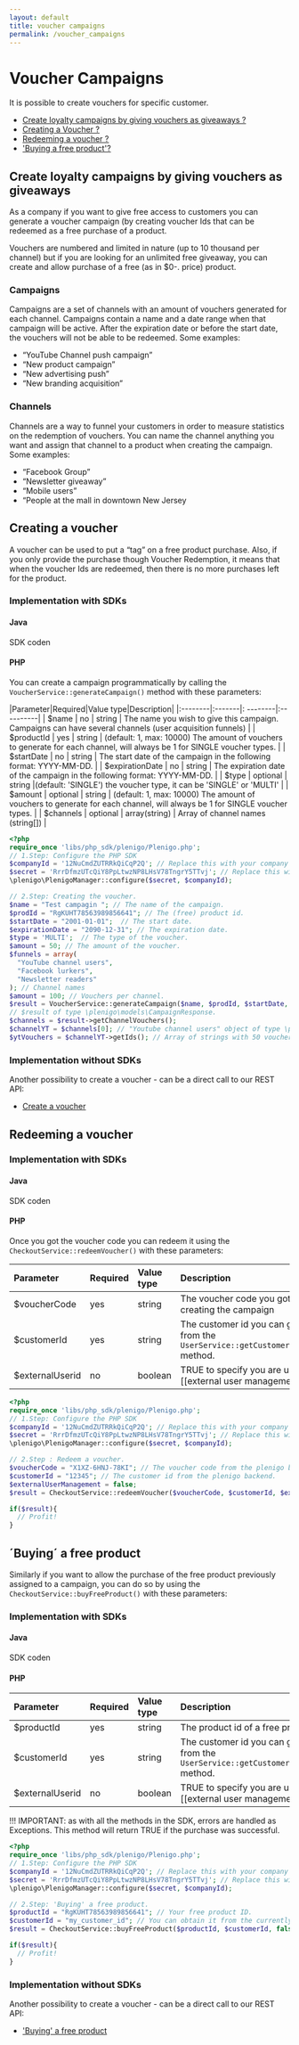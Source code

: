 ```yaml
---
layout: default
title: voucher campaigns
permalink: /voucher_campaigns
---
```

# Voucher Campaigns

It is possible to create vouchers for specific customer.

* [Create loyalty campaigns by giving vouchers as giveaways ?](https://api.plenigo.com/#!/user/hasBoughtProduct)
* [Creating a Voucher ?](https://api.plenigo.com/#!/user/hasBoughtProduct)
* [Redeeming a voucher ?](https://api.plenigo.com/#!/user/hasBoughtProduct)
* ['Buying a free product'?](https://api.plenigo.com/#!/user/hasBoughtProduct)

## Create loyalty campaigns by giving vouchers as giveaways

As a company if you want to give free access to customers you can generate a voucher campaign (by creating voucher Ids that can be redeemed as a free purchase of a product.

Vouchers are numbered and limited in nature (up to 10 thousand per channel) but if you are looking for an unlimited free giveaway, you can create and allow purchase of a free (as in $0-. price) product.

### Campaigns 

Campaigns are a set of channels with an amount of vouchers generated for each channel. Campaigns contain a name and a date range when that campaign will be active. After the expiration date or before the start date, the vouchers will not be able to be redeemed. Some examples:

* “YouTube Channel push campaign”
* “New product campaign”
* “New advertising push”
* “New branding acquisition”

### Channels

Channels are a way to funnel your customers in order to measure statistics on the redemption of vouchers. You can name the channel anything you want and assign that channel to a product when creating the campaign. Some examples:

* “Facebook Group”
* “Newsletter giveaway”
* “Mobile users”
* “People at the mall in downtown New Jersey

## Creating a voucher

A voucher can be used to put a “tag” on a free product purchase. Also, if you only provide the purchase though Voucher Redemption, it means that when the voucher Ids are redeemed, then there is no more purchases left for the product.

### Implementation with SDKs

#### Java
SDK coden

#### PHP

You can create a campaign programmatically by calling the `VoucherService::generateCampaign()` method with these parameters:


|Parameter|Required|Value type|Description|
|:--------|:-------|: --------|:----------|
| $name     | no     | string         | The name you wish to give this campaign. Campaigns can have several channels (user acquisition funnels) |
| $productId     | yes     | string         | (default: 1, max: 10000) The amount of vouchers to generate for each channel, will always be 1 for SINGLE voucher types. |
| $startDate     | no     | string         | The start date of the campaign in the following format: YYYY-MM-DD. |
| $expirationDate     | no     | string         | The expiration date of the campaign in the following format: YYYY-MM-DD. |
| $type     | optional     | string         |(default: 'SINGLE') the voucher type, it can be 'SINGLE' or 'MULTI' |
| $amount     | optional     | string         | (default: 1, max: 10000) The amount of vouchers to generate for each channel, will always be 1 for SINGLE voucher types. |
| $channels     | optional     | array(string)         | Array of channel names (string[]) |

```php
<?php
require_once 'libs/php_sdk/plenigo/Plenigo.php';
// 1.Step: Configure the PHP SDK
$companyId = '12NuCmdZUTRRkQiCqP2Q'; // Replace this with your company id from the plenigo backend.
$secret = 'RrrDfmzUTcQiY8PpLtwzNP8LHsV78TngrY5TTvj'; // Replace this with your secret from the plenigo backend. 
\plenigo\PlenigoManager::configure($secret, $companyId);

// 2.Step: Creating the voucher.
$name = "Test campagin "; // The name of the campaign.
$prodId = "RgKUHT78563989856641"; // The (free) product id.
$startDate = "2001-01-01";  // The start date.
$expirationDate = "2090-12-31"; // The expiration date.
$type = 'MULTI';  // The type of the voucher.
$amount = 50; // The amount of the voucher.
$funnels = array(
  "YouTube channel users",
  "Facebook lurkers",
  "Newsletter readers"
); // Channel names
$amount = 100; // Vouchers per channel.
$result = VoucherService::generateCampaign($name, $prodId, $startDate, $expirationDate, $type, $amount, $funnels);
// $result of type \plenigo\models\CampaignResponse.
$channels = $result->getChannelVouchers();
$channelYT = $channels[0]; // "Youtube channel users" object of type \plenigo\models\ChannelVouchers.
$ytVouchers = $channelYT->getIds(); // Array of strings with 50 voucher ids.
```

### Implementation without SDKs

Another possibility to create a voucher - can be a direct call to our REST API:

* [Create a voucher](https://api.plenigo.com/#!/voucher/createVoucher)

## Redeeming a voucher 

### Implementation with SDKs

#### Java

SDK coden

#### PHP

Once you got the voucher code you can redeem it using the `CheckoutService::redeemVoucher()` with these parameters:

|Parameter|Required|Value type|Description|
|:--------|:-------|:---------|:----------|
| $voucherCode     | yes     | string         | The voucher code you got when creating the campaign |
| $customerId     | yes     | string         | The customer id you can get from the `UserService::getCustomerInfo()` method. |
| $externalUserid     | no     | boolean         | TRUE to specify you are using [[external user management|UserManagement]] |

```php
<?php
require_once 'libs/php_sdk/plenigo/Plenigo.php';
// 1.Step: Configure the PHP SDK
$companyId = '12NuCmdZUTRRkQiCqP2Q'; // Replace this with your company id from the plenigo backend.
$secret = 'RrrDfmzUTcQiY8PpLtwzNP8LHsV78TngrY5TTvj'; // Replace this with your secret from the plenigo backend. 
\plenigo\PlenigoManager::configure($secret, $companyId);

// 2.Step : Redeem a voucher.
$voucherCode = "X1XZ-6HNJ-78KI"; // The voucher code from the plenigo backend.
$customerId = "12345"; // The customer id from the plenigo backend.
$externalUserManagement = false;
$result = CheckoutService::redeemVoucher($voucherCode, $customerId, $externalUserManagement);

if($result){
  // Profit!
}
```
## ´Buying´ a free product

Similarly if you want to allow the purchase of the free product previously assigned to a campaign, you can do so by using the `CheckoutService::buyFreeProduct()` with these parameters:

### Implementation with SDKs

#### Java
SDK coden

#### PHP

|Parameter|Required|Value type|Description|
|:--------|:-------|:---------|:----------|
| $productId     | yes     | string         | The product id of a free product |
| $customerId     | yes     | string         | The customer id you can get from the `UserService::getCustomerInfo()` method. |
| $externalUserid     | no     | boolean         | TRUE to specify you are using [[external user management|UserManagement]] |

!!! IMPORTANT: as with all the methods in the SDK, errors are handled as Exceptions. This method will return TRUE if the purchase was successful.

```php
<?php
require_once 'libs/php_sdk/plenigo/Plenigo.php';
// 1.Step: Configure the PHP SDK
$companyId = '12NuCmdZUTRRkQiCqP2Q'; // Replace this with your company id from the plenigo backend.
$secret = 'RrrDfmzUTcQiY8PpLtwzNP8LHsV78TngrY5TTvj'; // Replace this with your secret from the plenigo backend.
\plenigo\PlenigoManager::configure($secret, $companyId);

// 2.Step: 'Buying' a free product.
$productId = "RgKUHT78563989856641"; // Your free product ID. 
$customerId = "my_customer_id"; // You can obtain it from the currently logged in user or external customer management.
$result = CheckoutService::buyFreeProduct($productId, $customerId, false);

if($result){
  // Profit!
}
```

### Implementation without SDKs

Another possibility to create a voucher - can be a direct call to our REST API:

* ['Buying' a free product](https://api.plenigo.com/#!/checkout/checkoutFreeProduct)